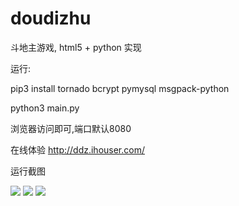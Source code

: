 # doudizhu
斗地主游戏, html5 + python 实现

运行:

pip3 install tornado bcrypt pymysql msgpack-python

python3 main.py

浏览器访问即可,端口默认8080

在线体验 <http://ddz.ihouser.com/>

运行截图

![](https://raw.githubusercontent.com/mailgyc/doudizhu/master/screenshot/a.png)
![](https://raw.githubusercontent.com/mailgyc/doudizhu/master/screenshot/c.png)
![](https://raw.githubusercontent.com/mailgyc/doudizhu/master/screenshot/d.png)